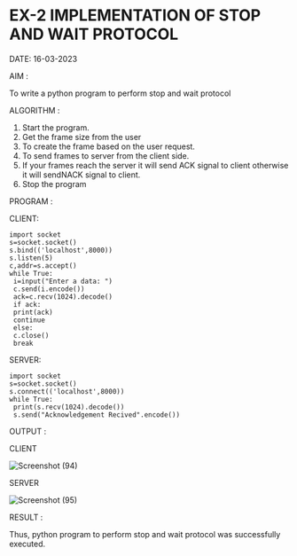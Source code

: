 # EX-2 IMPLEMENTATION OF STOP AND WAIT PROTOCOL

DATE: 16-03-2023

AIM :

  To write a python program to perform stop and wait protocol

ALGORITHM :
  
1. Start the program.
2. Get the frame size from the user
3. To create the frame based on the user request.
4. To send frames to server from the client side.
5. If your frames reach the server it will send ACK signal to client
otherwise it will sendNACK signal to client.
6. Stop the program

PROGRAM :

CLIENT:
```
import socket
s=socket.socket()
s.bind(('localhost',8000))
s.listen(5)
c,addr=s.accept()
while True:
 i=input("Enter a data: ")
 c.send(i.encode())
 ack=c.recv(1024).decode()
 if ack:
 print(ack)
 continue
 else:
 c.close()
 break
 ```
 
SERVER:
```
import socket
s=socket.socket()
s.connect(('localhost',8000))
while True:
 print(s.recv(1024).decode())
 s.send("Acknowledgement Recived".encode())
```

OUTPUT :

CLIENT 

![Screenshot (94)](https://github.com/varshxnx/19CS406-EX-1/assets/122253525/18010703-b3e5-4a5b-b1c5-c05b11d92954)


SERVER

![Screenshot (95)](https://github.com/varshxnx/19CS406-EX-1/assets/122253525/e37e89ee-a5ad-48d5-bc9e-f5aecbbc1803)


RESULT :

Thus, python program to perform stop and wait protocol was successfully executed.




